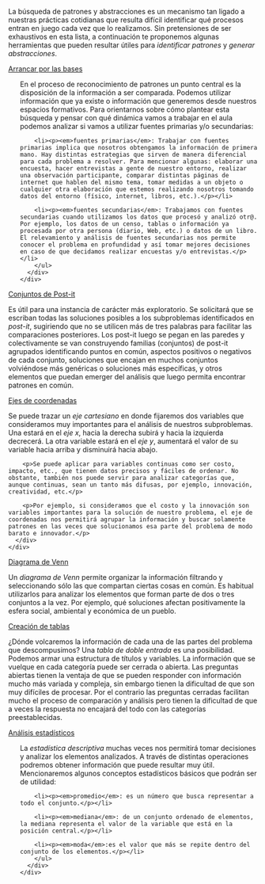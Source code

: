  La búsqueda de patrones y abstracciones es un mecanismo tan ligado a nuestras prácticas cotidianas que resulta difícil identificar qué procesos entran en juego cada vez que lo realizamos. Sin pretensiones de ser exhaustivos en esta lista, a continuación te proponemos algunas herramientas que pueden resultar útiles para _identificar patrones_ y _generar abstracciones_.

<div class="panel-group" id="accordion">
  <div class="panel panel-default" style="width: 100%;">
    <div class="panel-heading">
      <a data-toggle="collapse" data-parent="#accordion" href="#collapseOne">
        Arrancar por las bases
      </a>
    </div>
    <div id="collapseOne" class="panel-collapse collapse">
      <div class="panel-body">
        <ul><p>En el proceso de reconocimiento de patrones un punto central es la disposición de la información a ser comparada. Podemos utilizar información que ya existe o información que generemos desde nuestros espacios formativos. Para orientarnos sobre cómo plantear esta búsqueda y pensar con qué dinámica vamos a trabajar en el aula podemos analizar si vamos a utilizar fuentes primarias y/o secundarias:</p>
        
        <li><p><em>fuentes primarias</em>: Trabajar con fuentes primarias implica que nosotros obtengamos la información de primera mano. Hay distintas estrategias que sirven de manera diferencial para cada problema a resolver. Para mencionar algunas: elaborar una encuesta, hacer entrevistas a gente de nuestro entorno, realizar una observación participante, comparar distintas páginas de internet que hablen del mismo tema, tomar medidas a un objeto o cualquier otra elaboración que estemos realizando nosotros tomando datos del entorno (físico, internet, libros, etc.).</p></li>

        <li><p><em>fuentes secundarias</em>: Trabajamos con fuentes secundarias cuando utilizamos los datos que procesó y analizó otr@. Por ejemplo, los datos de un censo, tablas o información ya procesada por otra persona (diario, Web, etc.) o datos de un libro. El relevamiento y análisis de fuentes secundarias nos permite conocer el problema en profundidad y así tomar mejores decisiones en caso de que decidamos realizar encuestas y/o entrevistas.</p></li>
        </ul>
      </div>
    </div>
  </div>
    
  <div class="panel panel-default" style="width: 100%;">
    <div class="panel-heading">
      <a data-toggle="collapse" data-parent="#accordion" href="#collapseTwo">
        Conjuntos de Post-it 
      </a>
    </div>
    <div id="collapseTwo" class="panel-collapse collapse">
      <div class="panel-body">
        <p>Es útil para una instancia de carácter más exploratorio. Se solicitará que se escriban todas las soluciones posibles a los subproblemas identificados en <em>post-it</em>, sugiriendo que no se utilicen más de tres palabras para facilitar las comparaciones posteriores. Los post-it luego se pegan en las paredes y colectivamente se van construyendo familias (conjuntos) de post-it agrupados identificando puntos en común, aspectos positivos o negativos de cada conjunto, soluciones que encajan en muchos conjuntos volviéndose más genéricas o soluciones más específicas, y otros elementos que puedan emerger del análisis que luego permita encontrar patrones en común.</p>
      </div>
    </div>
  </div>
  
  <div class="panel panel-default" style="width: 100%;">
    <div class="panel-heading">
      <a data-toggle="collapse" data-parent="#accordion" href="#collapseThree">
        Ejes de coordenadas
      </a>
    </div>
    <div id="collapseThree" class="panel-collapse collapse">
      <div class="panel-body">
        <p>Se puede trazar un <em>eje cartesiano</em> en donde fijaremos dos variables que consideramos muy importantes para el análisis de nuestros subproblemas. Una estará en el <em>eje x</em>, hacia la derecha subirá y hacia la izquierda decrecerá. La otra variable estará en el <em>eje y</em>, aumentará el valor de su variable hacia arriba y disminuirá hacia abajo.</p>

        <p>Se puede aplicar para variables continuas como ser costo, impacto, etc., que tienen datos precisos y fáciles de ordenar. No obstante, también nos puede servir para analizar categorías que, aunque continuas, sean un tanto más difusas, por ejemplo, innovación, creatividad, etc.</p>

        <p>Por ejemplo, si consideramos que el costo y la innovación son variables importantes para la solución de nuestro problema, el eje de coordenadas nos permitirá agrupar la información y buscar solamente patrones en las veces que solucionamos esa parte del problema de modo barato e innovador.</p>
      </div>
    </div>
  </div>
  
  <div class="panel panel-default" style="width: 100%;">
    <div class="panel-heading">
      <a data-toggle="collapse" data-parent="#accordion" href="#collapseFour">
        Diagrama de Venn
      </a>
    </div>
    <div id="collapseFour" class="panel-collapse collapse">
      <div class="panel-body">
        <p>Un <em>diagrama de Venn</em> permite organizar la información filtrando y seleccionando sólo las que compartan ciertas cosas en común. Es habitual utilizarlos para analizar los elementos que forman parte de dos o tres conjuntos a la vez. Por ejemplo, qué soluciones afectan positivamente la esfera social, ambiental y económica de un pueblo.</p>
      </div>
    </div>
  </div>

  <div class="panel panel-default" style="width: 100%;">
    <div class="panel-heading">
      <a data-toggle="collapse" data-parent="#accordion" href="#collapseFive">
        Creación de tablas
      </a>
    </div>
    <div id="collapseFive" class="panel-collapse collapse">
      <div class="panel-body">
        <p>¿Dónde volcaremos la información de cada una de las partes del problema que descompusimos? Una <em>tabla de doble entrada</em> es una posibilidad. Podemos armar una estructura de títulos y variables. La información que se vuelque en cada categoría puede ser cerrada o abierta. Las preguntas abiertas tienen la ventaja de que se pueden responder con información mucho más variada y compleja, sin embargo tienen la dificultad de que son muy difíciles de procesar. Por el contrario las preguntas cerradas facilitan mucho el proceso de comparación y análisis pero tienen la dificultad de que a veces la respuesta no encajará del todo con las categorías preestablecidas.</p>
      </div>
    </div>
  </div>  
  
  <div class="panel panel-default" style="width: 100%;">
    <div class="panel-heading">
      <a data-toggle="collapse" data-parent="#accordion" href="#collapseSix">
        Análisis estadísticos
      </a>
    </div>
    <div id="collapseSix" class="panel-collapse collapse">
      <div class="panel-body">
        <ul><p>La <em>estadística descriptiva</em> muchas veces nos permitirá tomar decisiones y analizar los elementos analizados. A través de distintas operaciones podremos obtener información que puede resultar muy útil. Mencionaremos algunos conceptos estadísticos básicos que podrán ser de utilidad:</p>
        
        <li><p><em>promedio</em>: es un número que busca representar a todo el conjunto.</p></li>

        <li><p><em>mediana</em>: de un conjunto ordenado de elementos, la mediana representa el valor de la variable que está en la posición central.</p></li>
        
        <li><p><em>moda</em>:es el valor que más se repite dentro del conjunto de los elementos.</p></li>
        </ul>
      </div>
    </div>
  </div>  
</div>
